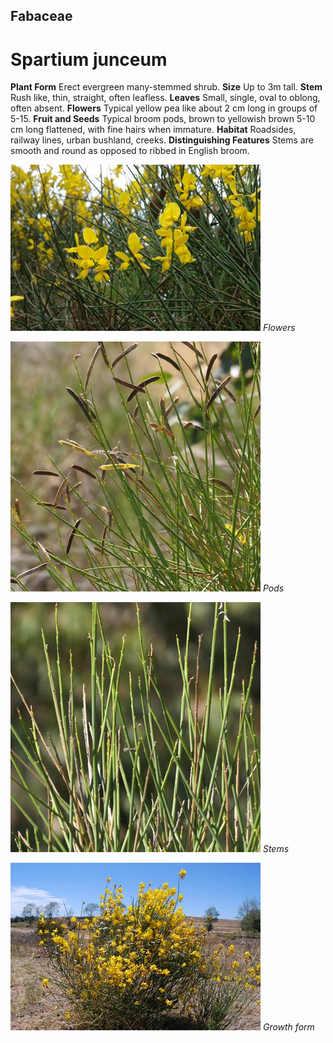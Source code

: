 ## Fabaceae
# Spartium junceum
 **Plant Form** Erect evergreen many-stemmed shrub. **Size** Up to 3m tall. **Stem** Rush like, thin, straight, often leafless. **Leaves** Small, single, oval to oblong, often absent. **Flowers** Typical yellow pea like about 2 cm long in groups of 5-15. **Fruit and Seeds** Typical broom pods, brown to yellowish brown 5-10 cm long flattened, with fine hairs when immature. **Habitat** Roadsides, railway lines, urban bushland, creeks. **Distinguishing Features** Stems are smooth and round as opposed to ribbed in English broom.


![Flowers](21269_Spartium-junceum10.jpg)
 *Flowers* 

![Pods](82526_P1077340.jpg)
 *Pods* 

![Stems](82519_P1077329.jpg)
 *Stems* 

![Growth form](13788_DSC_0149.jpg)
 *Growth form* 

